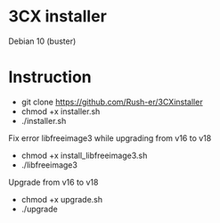 # 3CX installer

Debian 10 (buster)
# Instruction
- git clone https://github.com/Rush-er/3CXinstaller
- chmod +x installer.sh
- ./installer.sh


Fix error libfreeimage3 while upgrading from v16 to v18
- chmod +x install_libfreeimage3.sh
- ./libfreeimage3

Upgrade from v16 to v18
- chmod +x upgrade.sh
- ./upgrade
